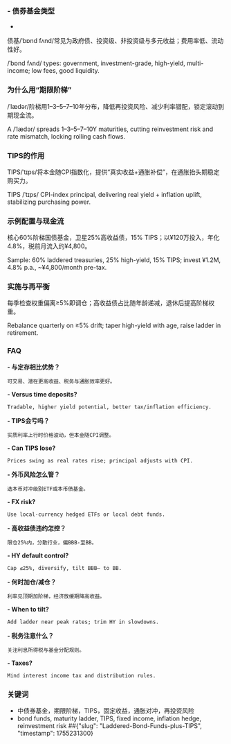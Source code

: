 

### - 债券基金类型
- 

债基/ˈbɒnd fʌnd/常见为政府债、投资级、非投资级与多元收益；费用率低、流动性好。

/ˈbɒnd fʌnd/ types: government, investment-grade, high-yield, multi-income; low fees, good liquidity.

### 为什么用“期限阶梯”

/ˈlӕdər/阶梯用1–3–5–7–10年分布，降低再投资风险、减少利率错配，锁定滚动到期现金流。

A /ˈlӕdər/ spreads 1–3–5–7–10Y maturities, cutting reinvestment risk and rate mismatch, locking rolling cash flows.

### TIPS的作用

TIPS/ˈtɪps/将本金随CPI指数化，提供“真实收益+通胀补偿”，在通胀抬头期稳定购买力。

TIPS /ˈtɪps/ CPI-index principal, delivering real yield + inflation uplift, stabilizing purchasing power.

### 示例配置与现金流

核心60%阶梯国债基金，卫星25%高收益债，15% TIPS；以¥120万投入，年化4.8%，税前月流入约¥4,800。

Sample: 60% laddered treasuries, 25% high-yield, 15% TIPS; invest ¥1.2M, 4.8% p.a., ~¥4,800/month pre-tax.

### 实施与再平衡

每季检查权重偏离≥5%即调仓；高收益债占比随年龄递减，退休后提高阶梯权重。

Rebalance quarterly on ≥5% drift; taper high-yield with age, raise ladder in retirement.

### FAQ

**- 与定存相比优势？**
    
    可交易、潜在更高收益、税务与通胀效率更好。
    
**- Versus time deposits?**
    
    Tradable, higher yield potential, better tax/inflation efficiency.
    
**- TIPS会亏吗？**
    
    实质利率上行时价格波动，但本金随CPI调整。
    
**- Can TIPS lose?**
    
    Prices swing as real rates rise; principal adjusts with CPI.
    
**- 外币风险怎么管？**
    
    选本币对冲级别ETF或本币债基金。
    
**- FX risk?**
    
    Use local-currency hedged ETFs or local debt funds.
    
**- 高收益债违约怎控？**
    
    限仓25%内，分散行业，偏BBB-至BB。
    
**- HY default control?**
    
    Cap ≤25%, diversify, tilt BBB– to BB.
    
**- 何时加仓/减仓？**
    
    利率见顶期加阶梯，经济放缓期降高收益。
    
**- When to tilt?**
    
    Add ladder near peak rates; trim HY in slowdowns.
    
**- 税务注意什么？**
    
    关注利息所得税与基金分配规则。
    
**- Taxes?**
    
    Mind interest income tax and distribution rules.
    

### 关键词

- 中债券基金，期限阶梯，TIPS，固定收益，通胀对冲，再投资风险
- bond funds, maturity ladder, TIPS, fixed income, inflation hedge, reinvestment risk
##{"slug": "Laddered-Bond-Funds-plus-TIPS", "timestamp": 1755231300}